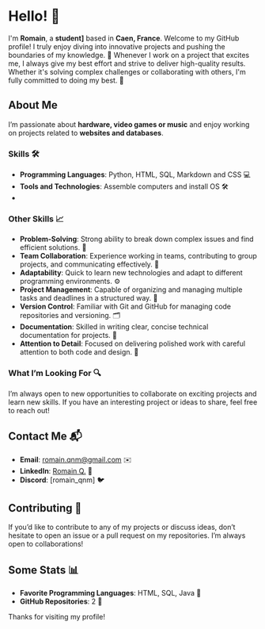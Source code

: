 # Hello! 👋

I'm **Romain**, a **student]** based in **Caen, France**. Welcome to my GitHub profile! I truly enjoy diving into innovative projects and pushing the boundaries of my knowledge. 🚀
Whenever I work on a project that excites me, I always give my best effort and strive to deliver high-quality results. Whether it's solving complex challenges or collaborating with others, I'm fully committed to doing my best. 💪

## About Me

I’m passionate about **hardware, video games or music** and enjoy working on projects related to **websites and databases**.

### Skills 🛠️

- **Programming Languages**: Python, HTML, SQL, Markdown and CSS 💻
- **Tools and Technologies**: Assemble computers and install OS 🛠️
- 
### Other Skills 📈

- **Problem-Solving**: Strong ability to break down complex issues and find efficient solutions. 🔧
- **Team Collaboration**: Experience working in teams, contributing to group projects, and communicating effectively. 🤝
- **Adaptability**: Quick to learn new technologies and adapt to different programming environments. ⚙️
- **Project Management**: Capable of organizing and managing multiple tasks and deadlines in a structured way. 📅
- **Version Control**: Familiar with Git and GitHub for managing code repositories and versioning. 🗂️
- **Documentation**: Skilled in writing clear, concise technical documentation for projects. 📝
- **Attention to Detail**: Focused on delivering polished work with careful attention to both code and design. 🎯

### What I’m Looking For 🔍

I’m always open to new opportunities to collaborate on exciting projects and learn new skills. If you have an interesting project or ideas to share, feel free to reach out!

## Contact Me 📬

- **Email**: [romain.qnm@gmail.com](mailto:romain.qnm@gmail.com) ✉️
- **LinkedIn**: [Romain Q.](https://www.linkedin.com/in/romain-quoniam-8005112b6/) 🔗
- **Discord**: [romain_qnm] 🐦

## Contributing 🤝

If you’d like to contribute to any of my projects or discuss ideas, don’t hesitate to open an issue or a pull request on my repositories. I’m always open to collaborations!

## Some Stats 📊

- **Favorite Programming Languages**: HTML, SQL, Java 💬
- **GitHub Repositories**: 2 📁

Thanks for visiting my profile! 
